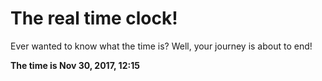 # The real time clock!

Ever wanted to know what the time is? Well, your journey is about to end!

**The time is Nov 30, 2017, 12:15**